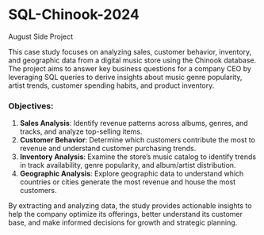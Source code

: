 # SQL-Chinook-2024

August Side Project

This case study focuses on analyzing sales, customer behavior, inventory, and geographic data from a digital music store using the Chinook database. The project aims to answer key business questions for a company CEO by leveraging SQL queries to derive insights about music genre popularity, artist trends, customer spending habits, and product inventory.

### Objectives:
1. **Sales Analysis**: Identify revenue patterns across albums, genres, and tracks, and analyze top-selling items.
2. **Customer Behavior**: Determine which customers contribute the most to revenue and understand customer purchasing trends.
3. **Inventory Analysis**: Examine the store’s music catalog to identify trends in track availability, genre popularity, and album/artist distribution.
4. **Geographic Analysis**: Explore geographic data to understand which countries or cities generate the most revenue and house the most customers.

By extracting and analyzing data, the study provides actionable insights to help the company optimize its offerings, better understand its customer base, and make informed decisions for growth and strategic planning.
